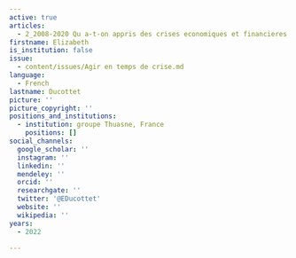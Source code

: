 ```yaml
---
active: true
articles:
  - 2_2008-2020 Qu a-t-on appris des crises economiques et financieres
firstname: Elizabeth
is_institution: false
issue:
  - content/issues/Agir en temps de crise.md
language:
  - French
lastname: Ducottet
picture: ''
picture_copyright: ''
positions_and_institutions:
  - institution: groupe Thuasne, France
    positions: []
social_channels:
  google_scholar: ''
  instagram: ''
  linkedin: ''
  mendeley: ''
  orcid: ''
  researchgate: ''
  twitter: '@EDucottet'
  website: ''
  wikipedia: ''
years:
  - 2022

---
```

